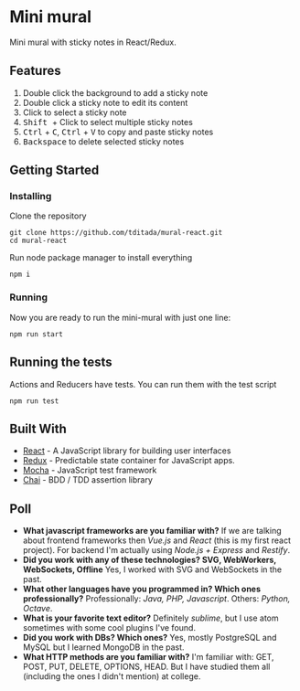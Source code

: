 # Mini mural

Mini mural with sticky notes in React/Redux.

## Features
1. Double click the background to add a sticky note
1. Double click a sticky note to edit its content
1. Click to select a sticky note
1. <kbd>Shift </kbd>+ Click to select multiple sticky notes
1. <kbd>Ctrl</kbd> + <kbd>C</kbd>, <kbd>Ctrl</kbd> + <kbd>V</kbd> to copy and paste sticky notes
1. <kbd>Backspace</kbd> to delete selected sticky notes


## Getting Started

### Installing

Clone the repository

```
git clone https://github.com/tditada/mural-react.git
cd mural-react
```

Run node package manager to install everything 

```
npm i
```

### Running

Now you are ready to run the mini-mural with just one line:

```
npm run start
```

## Running the tests

Actions and Reducers have tests. You can run them with the test script

```
npm run test
```
## Built With

* [React](https://reactjs.org/) - A JavaScript library for building user interfaces
* [Redux](https://redux.js.org/) -  Predictable state container for JavaScript apps.
* [Mocha](https://mochajs.org/) - JavaScript test framework
* [Chai](http://www.chaijs.com/) - BDD / TDD assertion library 

## Poll
- **What javascript frameworks are you familiar with?**
If we are talking about frontend frameworks then *Vue.js* and *React* (this is my first react project). For backend I'm actually using *Node.js + Express* and *Restify*.
- **Did you work with any of these technologies? SVG, WebWorkers, WebSockets, Offline**
Yes, I worked with SVG and WebSockets in the past.
- **What other languages have you programmed in? Which ones professionally?**
Professionally: *Java, PHP, Javascript*. Others: *Python, Octave*.
- **What is your favorite text editor?**
Definitely *sublime*, but I use atom sometimes with some cool plugins I've found.
- **Did you work with DBs? Which ones?**
Yes, mostly PostgreSQL and MySQL but I learned MongoDB in the past.
- **What HTTP methods are you familiar with?**
I'm familiar with: GET, POST, PUT, DELETE, OPTIONS, HEAD. But I have studied them all (including the ones I didn't mention) at college.
